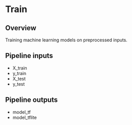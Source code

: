 # Train

## Overview

Training machine learning models on preprocessed inputs.

## Pipeline inputs

* X_train
* y_train
* X_test
* y_test

## Pipeline outputs

* model_tf
* model_tflite
